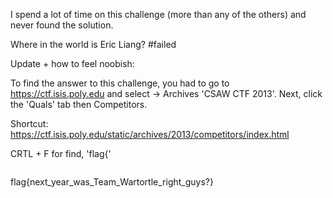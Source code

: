 I spend a lot of time on this challenge (more than any of the others) and never found the solution. 

Where in the world is Eric Liang? #failed

Update + how to feel noobish:

To find the answer to this challenge, you had to go to https://ctf.isis.poly.edu and select -> Archives 'CSAW CTF 2013'. Next, click the 'Quals' tab then Competitors.

Shortcut: https://ctf.isis.poly.edu/static/archives/2013/competitors/index.html

CRTL + F for find, 'flag{'

<img src=''>

flag{next_year_was_Team_Wartortle_right_guys?}